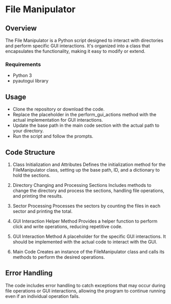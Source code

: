 # File Manipulator
## Overview
The File Manipulator is a Python script designed to interact with directories and perform specific GUI interactions. It's organized into a class that encapsulates the functionality, making it easy to modify or extend.

### Requirements
- Python 3
- pyautogui library

## Usage
- Clone the repository or download the code.
- Replace the placeholder in the perform_gui_actions method with the actual implementation for GUI interactions.
- Update the base path in the main code section with the actual path to your directory.
- Run the script and follow the prompts.

## Code Structure
1. Class Initialization and Attributes
Defines the initialization method for the FileManipulator class, setting up the base path, ID, and a dictionary to hold the sections.

2. Directory Changing and Processing Sections
Includes methods to change the directory and process the sections, handling file operations, and printing the results.

3. Sector Processing
Processes the sectors by counting the files in each sector and printing the total.

4. GUI Interaction Helper Method
Provides a helper function to perform click and write operations, reducing repetitive code.

5. GUI Interaction Method
A placeholder for the specific GUI interactions. It should be implemented with the actual code to interact with the GUI.

6. Main Code
Creates an instance of the FileManipulator class and calls its methods to perform the desired operations.

## Error Handling
The code includes error handling to catch exceptions that may occur during file operations or GUI interactions, allowing the program to continue running even if an individual operation fails.


